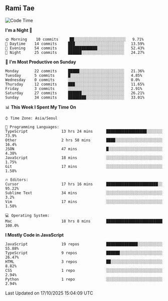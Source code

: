 ## Rami Tae

<!--START_SECTION:waka-->
![Code Time](http://img.shields.io/badge/Code%20Time-2%2C708%20hrs%202%20mins-blue)

**I'm a Night 🦉** 

```text
🌞 Morning    10 commits     ██░░░░░░░░░░░░░░░░░░░░░░░   9.71% 
🌆 Daytime    14 commits     ███░░░░░░░░░░░░░░░░░░░░░░   13.59% 
🌃 Evening    54 commits     █████████████░░░░░░░░░░░░   52.43% 
🌙 Night      25 commits     ██████░░░░░░░░░░░░░░░░░░░   24.27%

```
📅 **I'm Most Productive on Sunday** 

```text
Monday       22 commits     █████░░░░░░░░░░░░░░░░░░░░   21.36% 
Tuesday      5 commits      █░░░░░░░░░░░░░░░░░░░░░░░░   4.85% 
Wednesday    0 commits      ░░░░░░░░░░░░░░░░░░░░░░░░░   0.0% 
Thursday     12 commits     ███░░░░░░░░░░░░░░░░░░░░░░   11.65% 
Friday       3 commits      ░░░░░░░░░░░░░░░░░░░░░░░░░   2.91% 
Saturday     27 commits     ██████░░░░░░░░░░░░░░░░░░░   26.21% 
Sunday       34 commits     ████████░░░░░░░░░░░░░░░░░   33.01%

```


📊 **This Week I Spent My Time On** 

```text
⌚︎ Time Zone: Asia/Seoul

💬 Programming Languages: 
TypeScript               13 hrs 24 mins      ██████████████████░░░░░░░   73.9% 
Other                    2 hrs 58 mins       ████░░░░░░░░░░░░░░░░░░░░░   16.4% 
JSON                     47 mins             █░░░░░░░░░░░░░░░░░░░░░░░░   4.38% 
JavaScript               18 mins             ░░░░░░░░░░░░░░░░░░░░░░░░░   1.75% 
Git                      17 mins             ░░░░░░░░░░░░░░░░░░░░░░░░░   1.58%

🔥 Editors: 
Cursor                   17 hrs 16 mins      ███████████████████████░░   95.22% 
Sublime Text             34 mins             ░░░░░░░░░░░░░░░░░░░░░░░░░   3.2% 
Vim                      17 mins             ░░░░░░░░░░░░░░░░░░░░░░░░░   1.58%

💻 Operating System: 
Mac                      18 hrs 8 mins       █████████████████████████   100.0%

```

**I Mostly Code in JavaScript** 

```text
JavaScript               19 repos            ██████████████░░░░░░░░░░░   55.88% 
TypeScript               9 repos             ██████░░░░░░░░░░░░░░░░░░░   26.47% 
HTML                     3 repos             ██░░░░░░░░░░░░░░░░░░░░░░░   8.82% 
CSS                      1 repo              ░░░░░░░░░░░░░░░░░░░░░░░░░   2.94% 
Python                   1 repo              ░░░░░░░░░░░░░░░░░░░░░░░░░   2.94%

```



 Last Updated on 17/10/2025 15:04:09 UTC
<!--END_SECTION:waka-->

